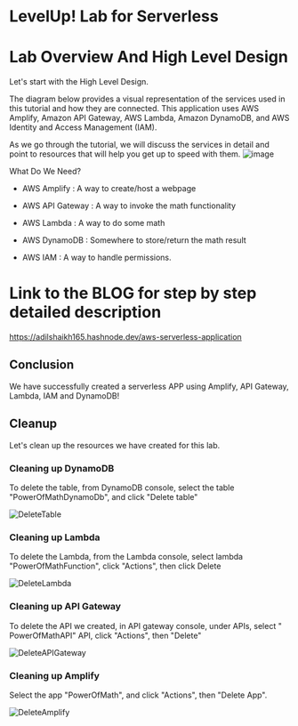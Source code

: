 # LevelUp! Lab for Serverless

# Lab Overview And High Level Design

Let's start with the High Level Design.

The diagram below provides a visual representation of the services used in this tutorial and how they are connected. This application uses AWS Amplify, Amazon API Gateway, AWS Lambda, Amazon DynamoDB, and AWS Identity and Access Management (IAM).

As we go through the tutorial, we will discuss the services in detail and point to resources that will help you get up to speed with them.
![image](https://user-images.githubusercontent.com/98637502/216758401-5ea49625-922c-4b15-8c96-f580e0645cdf.png)

What Do We Need?

 - AWS Amplify : A way to create/host a webpage
 
 - AWS API Gateway : A way to invoke the math functionality
 
 - AWS Lambda : A way to do some math
 
 - AWS DynamoDB : Somewhere to store/return the math result
 
 - AWS IAM : A way to handle permissions.
 
 # Link to the BLOG for step by step detailed description
 https://adilshaikh165.hashnode.dev/aws-serverless-application

## Conclusion

We have successfully created a serverless APP using Amplify, API Gateway, Lambda, IAM and DynamoDB!

## Cleanup

Let's clean up the resources we have created for this lab.

### Cleaning up DynamoDB

To delete the table, from DynamoDB console, select the table "PowerOfMathDynamoDb", and click "Delete table"

![DeleteTable](https://user-images.githubusercontent.com/98637502/216762590-83681257-7b6c-4088-bb8c-29b7e5f766b6.jpg)

### Cleaning up Lambda

To delete the Lambda, from the Lambda console, select lambda "PowerOfMathFunction", click "Actions", then click Delete

![DeleteLambda](https://user-images.githubusercontent.com/98637502/216762632-ee1660d2-6825-4202-bdc2-67d0979bb828.jpg)

### Cleaning up API Gateway

To delete the API we created, in API gateway console, under APIs, select " PowerOfMathAPI" API, click "Actions", then "Delete"

![DeleteAPIGateway](https://user-images.githubusercontent.com/98637502/216762666-79599fe5-e1a4-42fc-ac58-70fff9e43f3e.jpg)

### Cleaning up Amplify

Select the app "PowerOfMath", and click "Actions", then "Delete App".

![DeleteAmplify](https://user-images.githubusercontent.com/98637502/216762822-c0e13864-9610-4e6b-b1d9-5c401a49b054.jpg)


    

